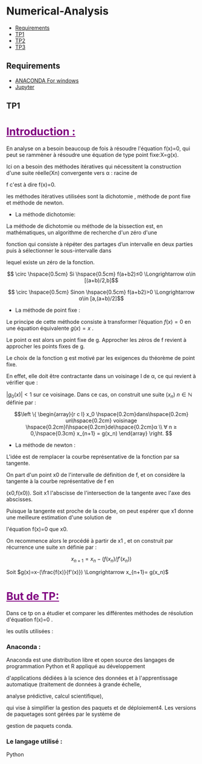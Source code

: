 # Numerical-Analysis
<!-- START doctoc generated TOC please keep comment here to allow auto update -->
<!-- DON'T EDIT THIS SECTION, INSTEAD RE-RUN doctoc TO UPDATE -->


- [Requirements](#requirements)
- [TP1](#tp1)
- [TP2](#TP2)
- [TP3](#TP3)

<!-- END doctoc generated TOC please keep comment here to allow auto update -->
## Requirements

* [ANACONDA For windows][ANACONDA] 
* [Jupyter][Jup]

## TP1
<h1 style="color:#800080;text-decoration:underline "> Introduction :</h1>
<p> 
    En analyse on a besoin beaucoup de fois à résoudre l'équation f(x)=0, qui peut se rammèner à résoudre une équation de type point fixe:X=g(x). 
    
 Ici on a besoin des méthodes itératives qui nécessitent la construction d'une suite réelle(Xn) convergente vers  α : racine de 
 
 f c'est à dire f(x)=0.
 
  les méthodes itératives utilisées sont  la dichotomie , méthode de pont fixe et méthode de newton.  </p>
  
   * La méthode dichotomie: 
  
  La méthode de dichotomie ou méthode de la bissection est, en mathématiques, un algorithme de recherche d'un zéro d'une 
  
  fonction qui consiste à répéter des partages d’un intervalle en deux parties puis à sélectionner le sous-intervalle dans 
  
  lequel existe un zéro de la fonction.
   
  $$ \circ \hspace{0.5cm} Si \hspace{0.5cm} f(a+b2)≤0 \Longrightarrow	α\in [(a+b)/2,b]$$

  $$ \circ \hspace{0.5cm} Sinon \hspace{0.5cm} f(a+b2)>0 \Longrightarrow	α\in [a,(a+b)/2]$$

  * La méthode de point fixe :

Le principe de cette méthode consiste à transformer l’équation $f(x) = 0$ en une équation équivalente $g(x) = x$ .

Le point α est alors un point fixe de g. Approcher les zéros de f revient à approcher les points fixes de g. 

Le choix de la fonction g est motivé par les exigences du théorème de point fixe.

En effet, elle doit être contractante dans un voisinage I de α, ce qui revient à vérifier que :

$|g_0(x)| < 1$ sur ce voisinage. Dans ce cas, on construit une suite $(x_n)$ $n \in \mathbb{N}$ définie par :

  $$\left \{
   \begin{array}{r c l}
      x_0 \hspace{0.2cm}dans\hspace{0.2cm} un\hspace{0.2cm} voisinage \hspace{0.2cm}I\hspace{0.2cm}de\hspace{0.2cm}α \\
      ∀ n ≥ 0,\hspace{0.3cm} x_{n+1} = g(x_n) 
   \end{array}
   \right. $$
   
   
   * La méthode de newton :
   
L'idée est de remplacer la courbe représentative de la fonction par sa tangente.

On part d'un point x0 de l'intervalle de définition de f, et on considère la tangente à la courbe représentative de f en

(x0,f(x0)). Soit x1 l'abscisse de l'intersection de la tangente avec l'axe des abscisses. 

Puisque la tangente est proche de la courbe, on peut espérer que x1 donne une meilleure estimation d'une solution de 

l'équation f(x)=0 que x0.

On recommence alors le procédé à partir de x1 , et on construit par récurrence une suite xn définie par :

$$x_{n+1}=x_n-(f(x_n)/f'(x_n))$$

Soit $g(x)=x-(\frac{f(x)}{f'(x)}) \Longrightarrow x_{n+1}= g(x_n)$
  
<h1 style="color:#800080;text-decoration:underline "> But de TP:</h1>

Dans ce tp on a étudier et comparer les différentes méthodes de résolution d'équation f(x)=0 .
  
  les outils utilisées : 
  
 ### Anaconda :
  
  Anaconda est une distribution libre et open source des langages de programmation Python et R appliqué au développement 
  
  d'applications dédiées à la science des données et à l'apprentissage automatique (traitement de données à grande échelle, 
  
  analyse prédictive, calcul scientifique),
  
  qui vise à simplifier la gestion des paquets et de déploiement4. Les versions de paquetages sont gérées par le système de 
  
  gestion de paquets conda. 
  
  ### Le langage utilisé : 
 
 Python 
 
[ANACONDA]: https://www.anaconda.com/products/individual
[Jup]: https://jupyter.org/
